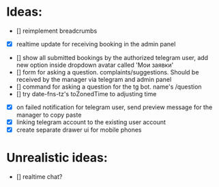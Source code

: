 # Ideas:

- [] reimplement breadcrumbs
- [x] realtime update for receiving booking in the admin panel
- [] show all submitted bookings by the authorized telegram user, add new option inside dropdown avatar called 'Мои заявки'
- [] form for asking a question. complaints/suggestions. Should be received by the manager via telegram and admin panel
- [] command for asking a question for the tg bot. name's /question
- [] try date-fns-tz's toZonedTime to adjusting time
- [x] on failed notification for telegram user, send preview message for the manager to copy paste
- [x] linking telegram account to the existing user account
- [x] create separate drawer ui for mobile phones

# Unrealistic ideas:
- [] realtime chat?
